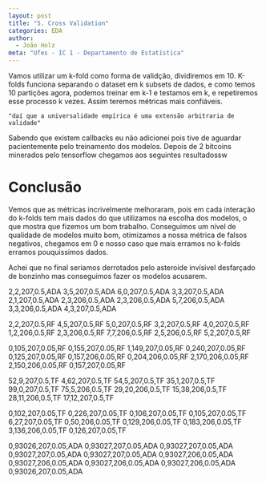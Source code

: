 ```yaml
---
layout: post
title: "5. Cross Validation"
categories: EDA
author:
  - João Holz
meta: "Ufes - IC 1 - Departamento de Estatística"
---
```


Vamos utilizar um k-fold como forma de validção, dividiremos em 10. K-folds funciona separando o dataset em k subsets de dados, e como temos 10 partições agora, podemos treinar em k-1 e testamos em k, e repetiremos esse processo k vezes. Assim teremos métricas mais confiáveis.

    "daí que a universalidade empírica é uma extensão arbitraria de validade"

Sabendo que existem callbacks eu não adicionei pois tive de aguardar pacientemente pelo treinamento dos modelos. Depois de 2 bitcoins minerados pelo tensorflow chegamos aos seguintes resultadossw

# Conclusão

Vemos que as métricas incrivelmente melhoraram, pois em cada interação do k-folds tem mais dados do que utilizamos na escolha dos modelos, o que mostra que fizemos um bom trabalho. Conseguimos um nível de qualidade de modelos muito bom,
otimizamos a nossa métrica de falsos negativos, chegamos em 0 e nosso caso que mais erramos no k-folds erramos pouquissimos dados.

Achei que no final seriamos derrotados pelo asteroide invísivel desfarçado de bonzinho mas conseguimos fazer os modelos acusarem.

2,2,207,0.5,ADA
3,5,207,0.5,ADA
6,0,207,0.5,ADA
3,3,207,0.5,ADA
2,1,207,0.5,ADA
2,3,206,0.5,ADA
2,3,206,0.5,ADA
5,7,206,0.5,ADA
3,3,206,0.5,ADA
4,3,207,0.5,ADA

2,2,207,0.5,RF
4,5,207,0.5,RF
5,0,207,0.5,RF
3,2,207,0.5,RF
4,0,207,0.5,RF
1,2,206,0.5,RF
2,3,206,0.5,RF
7,7,206,0.5,RF
2,5,206,0.5,RF
5,2,207,0.5,RF

0,105,207,0.05,RF
0,155,207,0.05,RF
1,149,207,0.05,RF
0,240,207,0.05,RF
0,125,207,0.05,RF
0,157,206,0.05,RF
0,204,206,0.05,RF
2,170,206,0.05,RF
2,150,206,0.05,RF
0,157,207,0.05,RF

52,9,207,0.5,TF
4,62,207,0.5,TF
54,5,207,0.5,TF
35,1,207,0.5,TF
99,0,207,0.5,TF
75,5,206,0.5,TF
29,20,206,0.5,TF
15,38,206,0.5,TF
28,11,206,0.5,TF
17,12,207,0.5,TF

0,102,207,0.05,TF
0,226,207,0.05,TF
0,106,207,0.05,TF
0,105,207,0.05,TF
6,27,207,0.05,TF
0,50,206,0.05,TF
0,129,206,0.05,TF
0,183,206,0.05,TF
3,136,206,0.05,TF
0,126,207,0.05,TF

0,93026,207,0.05,ADA
0,93027,207,0.05,ADA
0,93027,207,0.05,ADA
0,93027,207,0.05,ADA
0,93027,207,0.05,ADA
0,93027,206,0.05,ADA
0,93027,206,0.05,ADA
0,93027,206,0.05,ADA
0,93027,206,0.05,ADA
0,93026,207,0.05,ADA
